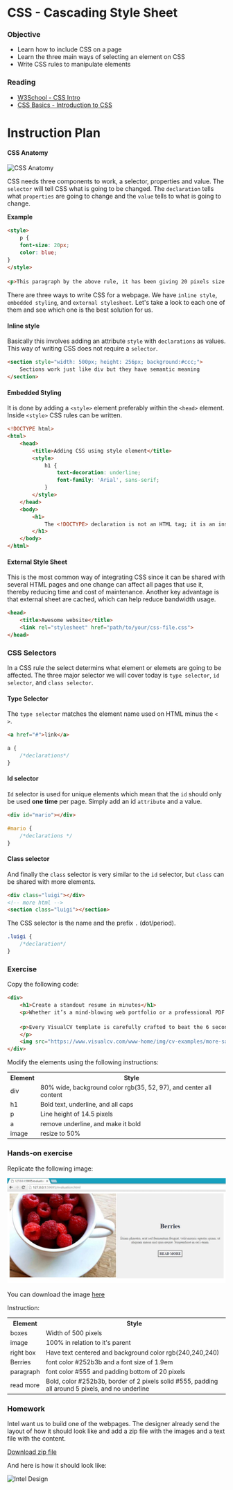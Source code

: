 # CSS - Cascading Style Sheet

### Objective

* Learn how to include CSS on a page
* Learn the three main ways of selecting an element on CSS
* Write CSS rules to manipulate elements

### Reading 

* [W3School - CSS Intro](http://www.w3schools.com/css/css_intro.asp)
* [CSS Basics - Introduction to CSS](http://www.cssbasics.com/introduction-to-css/)

# Instruction Plan

#### CSS Anatomy

![CSS Anatomy](../images/03/css-rule-anatomy.jpg)

CSS needs three components to work, a selector, properties and value. The `selector` will tell CSS what is going to be changed. The `declaration` tells what `properties` are going to change and the `value` tells to what is going to change.

**Example**

```html
<style>
    p {
    font-size: 20px;
    color: blue;
}
</style>

<p>This paragraph by the above rule, it has been giving 20 pixels size and blue color.</p>
```

There are three ways to write CSS for a webpage. We have `inline style`, `embedded styling`, and `external stylesheet`. Let's take a look to each one of them and see which one is the best solution for us.

#### Inline style
Basically this involves adding an attribute `style` with `declarations` as values. This way of writing CSS does not require a `selector`.

```html
<section style="width: 500px; height: 256px; background:#ccc;">
    Sections work just like div but they have semantic meaning
</section>
```

#### Embedded Styling
It is done by adding a `<style>` element preferably within the `<head>` element. Inside `<style>` CSS rules can be written.

```html
<!DOCTYPE html>
<html>
    <head>
        <title>Adding CSS using style element</title>
        <style>
            h1 {
                text-decoration: underline;
                font-family: 'Arial', sans-serif;
            }
        </style>
    </head>
    <body>
        <h1>
            The <!DOCTYPE> declaration is not an HTML tag; it is an instruction to the web browser.
        </h1>
    </body>
</html>

```

#### External Style Sheet

This is the most common way of integrating CSS since it can be shared with several HTML pages and one change can affect all pages that use it, thereby reducing time and cost of maintenance. Another key advantage is that external sheet are cached, which can help reduce bandwidth usage.

```html
<head>
    <title>Awesome website</title>
    <link rel="stylesheet" href="path/to/your/css-file.css">
</head>
```

### CSS Selectors

In a CSS rule the select determins what element or elemets are going to be affected. The three major selector we will cover today is `type selector`, `id selector`, and `class selector`.

#### Type Selector

The `type selector` matches the element name used on HTML minus the `< >`. 

```html
<a href="#">link</a>
``` 

```css
a {
    /*declarations*/
}

```

#### Id selector

`Id` selector is used for unique elements which mean that the `id` should only be used **one time** per page. Simply add an id `attribute` and a value. 

```html
<div id="mario"></div>
```

```css
#mario { 
    /*declarations */
}

```

#### Class selector

And finally the `class` selector is very similar to the `id` selector, but `class` can be shared with more elements. 

```html
<div class="luigi"></div>
<!-- more html -->
<section class="luigi"></section>
```

The CSS selector is the name and the prefix `.` (dot/period).

```css
.luigi { 
    /*declaration*/
}
```

### Exercise

Copy the following code:

```html
<div>
    <h1>Create a standout resume in minutes</h1>
    <p>Whether it’s a mind-blowing web portfolio or a professional PDF resume, <a href="https://www.visualcv.com/" target="_parent" >VisualCV</a> has the right design for the job.</p>

    <p>Every VisualCV template is carefully crafted to beat the 6 second test - helping you get from application to interview.
    </p>
    <img src="https://www.visualcv.com/www-home/img/cv-examples/more-samples.jpg" alt="Resumes">
</div>
```
Modify the elements using the following instructions:

<table>
    <tr>
        <th>Element</th>
        <th>Style</th>
    </tr>
    <tr>
        <td>div</td>
        <td>80% wide, background color rgb(35, 52, 97), and center all content </td>
    </tr>
    <tr>
        <td>h1</td>
        <td>Bold text, underline, and all caps</td>
    </tr>
    <tr>
        <td>p</td>
        <td>Line height of 14.5 pixels</td>
    </tr>
    <tr>
        <td>a</td>
        <td>remove underline, and make it bold</td>
    </tr>
    <tr>
        <td>image</td>
        <td>resize to 50%</td>
    </tr>
</table>



### Hands-on exercise

Replicate the following image:

![Evaluation](../images/03/evaluation.jpg)
 
You can download the image [here](https://github.com/AustinCodingAcademy/HTMLIntroductory/raw/master/archives/03/files/berries.jpg)

Instruction: 

<table>
    <tr>
        <th>Element</th>
        <th>Style</th>
    </tr>
    <tr>
        <td>boxes</td>
        <td>Width of 500 pixels</td>
    </tr>
    <tr>
        <td>image</td>
        <td>100% in relation to it's parent</td>
    </tr>
    <tr>
        <td>right box</td>
        <td>Have text centered and background color rgb(240,240,240)</td>
    </tr>
    <tr>
        <td>Berries</td>
        <td>font color #252b3b and a font size of 1.9em</td>
    </tr>
    <tr>
        <td>paragraph</td>
        <td>font color #555 and padding bottom of 20 pixels</td>
    </tr>
    <tr>
        <td>read more</td>
        <td>Bold, color #252b3b, border of 2 pixels solid #555, padding all around 5 pixels, and no underline</td>
    </tr>
</table>

### Homework

Intel want us to build one of the webpages. The designer already send the layout of how it should look like and add a zip file with the images and a text file with the content.

[Download zip file](https://github.com/AustinCodingAcademy/HTMLIntroductory/raw/master/archives/03/homework/homework.zip)

And here is how it should look like:

![Intel Design](../images/03/homework.jpg)